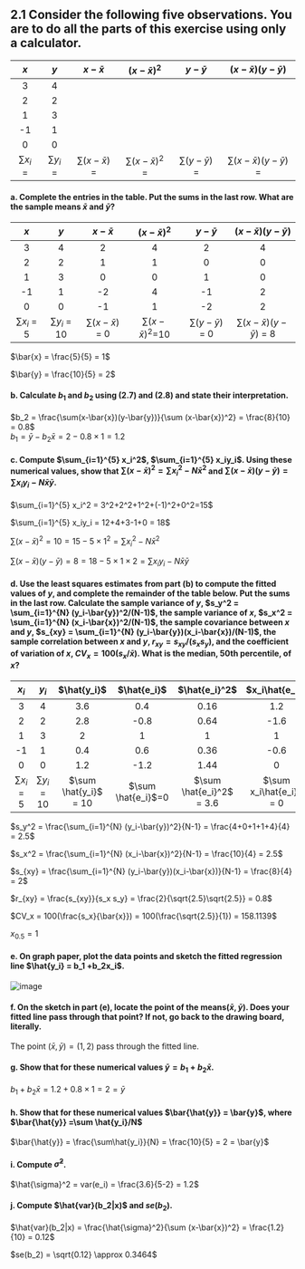 ## 2.1 Consider the following five observations. You are to do all the parts of this exercise using only a calculator.

| $x$ | $y$ | $x-\bar{x}$ | $(x-\bar{x})^2$ | $y-\bar{y}$ | $(x-\bar{x})(y-\bar{y})$ |
|:---:|:---:|:-----------:|:---------------:|:-----------:|:------------------------:|
| 3   | 4   |             |                 |             |                          |
| 2   | 2   |             |                 |             |                          |
| 1   | 3   |             |                 |             |                          |
| -1  | 1   |             |                 |             |                          |
| 0   | 0   |             |                 |             |                          |
| $\sum x_i$ = | $\sum y_i$ = | $\sum (x-\bar{x})$ = | $\sum (x-\bar{x})^2$ = | $\sum (y-\bar{y})$ =  | $\sum(x-\bar{x})(y-\bar{y})$ = |

#### a. Complete the entries in the table. Put the sums in the last row. What are the sample means $\bar{x}$ and $\bar{y}$?
| $x$ | $y$ | $x-\bar{x}$ | $(x-\bar{x})^2$ | $y-\bar{y}$ | $(x-\bar{x})(y-\bar{y})$ |
|:---:|:---:|:-----------:|:---------------:|:-----------:|:------------------------:|
| 3   | 4   |2            |4                |2            |4                         |
| 2   | 2   |1            |1                |0            |0                         |
| 1   | 3   |0            |0                |1            |0                         |
| -1  | 1   |-2           |4                |-1           |2                         |
| 0   | 0   |-1           |1                |-2           |2                         |
| $\sum x_i$ = 5 | $\sum y_i$ = 10| $\sum (x-\bar{x})$ = 0| $\sum (x-\bar{x})^2$=10 | $\sum (y-\bar{y})$ = 0 | $\sum(x-\bar{x})(y-\bar{y})$ = 8|

$\bar{x} = \frac{5}{5} = 1$   

$\bar{y} = \frac{10}{5} = 2$

#### b. Calculate $b_1$ and $b_2$ using (2.7) and (2.8) and state their interpretation.
$b_2 = \frac{\sum(x-\bar{x})(y-\bar{y})}{\sum (x-\bar{x})^2} = \frac{8}{10} = 0.8$    
$b_1 = \bar{y} - b_2\bar{x} = 2 - 0.8\times 1 = 1.2$

#### c. Compute $\sum_{i=1}^{5} x_i^2$, $\sum_{i=1}^{5} x_iy_i$. Using these numerical values, show that $\sum (x-\bar{x})^2 = \sum x_i^2 - N\bar{x}^2$ and $\sum(x-\bar{x})(y-\bar{y}) = \sum x_i y_i - N\bar{x}\bar{y}$.
$\sum_{i=1}^{5} x_i^2 = 3^2+2^2+1^2+(-1)^2+0^2=15$     
    
$\sum_{i=1}^{5} x_iy_i = 12+4+3-1+0 = 18$    
    
$\sum (x-\bar{x})^2 = 10 = 15 - 5\times 1^2 = \sum x_i^2 - N\bar{x}^2$    
    
$\sum(x-\bar{x})(y-\bar{y}) = 8 = 18 - 5\times 1\times 2 = \sum x_i y_i - N\bar{x}\bar{y}$
#### d. Use the least squares estimates from part (b) to compute the fitted values of $y$, and complete the remainder of the table below. Put the sums in the last row. Calculate the sample variance of $y$, $s_y^2 = \sum_{i=1}^{N} (y_i-\bar{y})^2/(N-1)$, the sample variance of $x$, $s_x^2 = \sum_{i=1}^{N} (x_i-\bar{x})^2/(N-1)$, the sample covariance between $x$ and $y$, $s_{xy} = \sum_{i=1}^{N} (y_i-\bar{y})(x_i-\bar{x})/(N-1)$, the sample correlation between $x$ and $y$, $r_{xy} = s_{xy}/(s_x s_y)$, and the coefficient of variation of $x$, $CV_x = 100(s_x/\bar{x})$. What is the median, 50th percentile, of $x$?

| $x_i$ | $y_i$ | $\hat{y_i}$ | $\hat{e_i}$ | $\hat{e_i}^2$ | $x_i\hat{e_i}$ |
|:-----:|:-----:|:-----------:|:-----------:|:-------------:|:--------------:|
| 3     | 4     |3.6          |0.4          |0.16           |1.2             |
| 2     | 2     |2.8          |-0.8         |0.64           |-1.6            |
| 1     | 3     |2            |1            |1              |1               |
| -1    | 1     |0.4          |0.6          |0.36           |-0.6            |
| 0     | 0     |1.2          |-1.2         |1.44           |0               |
| $\sum x_i$ = 5 | $\sum y_i$ = 10| $\sum \hat{y_i}$ = 10 | $\sum \hat{e_i}$=0 | $\sum \hat{e_i}^2$ = 3.6 | $\sum x_i\hat{e_i}$ = 0|

$s_y^2 = \frac{\sum_{i=1}^{N} (y_i-\bar{y})^2}{N-1} = \frac{4+0+1+1+4}{4} = 2.5$    
     
$s_x^2 = \frac{\sum_{i=1}^{N} (x_i-\bar{x})^2}{N-1} = \frac{10}{4} = 2.5$  
    
$s_{xy} = \frac{\sum_{i=1}^{N} (y_i-\bar{y})(x_i-\bar{x})}{N-1} = \frac{8}{4} = 2$    
   
$r_{xy} = \frac{s_{xy}}{s_x s_y} = \frac{2}{\sqrt{2.5}\sqrt{2.5}} = 0.8$    
     
$CV_x = 100(\frac{s_x}{\bar{x}}) = 100(\frac{\sqrt{2.5}}{1}) = 158.1139$     

$x_{0.5} = 1$

#### e. On graph paper, plot the data points and sketch the fitted regression line $\hat{y_i} = b_1 +b_2x_i$.
![image](https://github.com/user-attachments/assets/ec8280b4-9cab-4252-9e21-f1aa8f6dd9fb)

#### f.  On the sketch in part (e), locate the point of the means($\bar{x}, \bar{y}$). Does your fitted line pass through that point? If not, go back to the drawing board, literally.
The point $(\bar{x}, \bar{y}) = (1, 2)$ pass through the fitted line.

#### g.  Show that for these numerical values $\bar{y} = b_1 +b_2\bar{x}$.
$b_1 +b_2\bar{x} = 1.2+0.8\times 1 = 2 = \bar{y}$

#### h.  Show that for these numerical values $\bar{\hat{y}} = \bar{y}$, where $\bar{\hat{y}} =\sum \hat{y_i}/N$
$\bar{\hat{y}} = \frac{\sum\hat{y_i}}{N} = \frac{10}{5} = 2 = \bar{y}$

#### i. Compute $\hat{\sigma}^2$.
$\hat{\sigma}^2 = var(e_i) = \frac{3.6}{5-2} = 1.2$
 
#### j. Compute $\hat{var}(b_2|x)$ and $se(b_2)$.
$\hat{var}(b_2|x) = \frac{\hat{\sigma}^2}{\sum (x-\bar{x})^2} = \frac{1.2}{10} = 0.12$    

$se(b_2) = \sqrt{0.12} \approx 0.3464$
